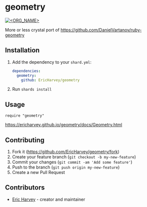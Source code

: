 # geometry

[![<ORG_NAME>](https://circleci.com/gh/EricHarvey/geometry.svg?style=svg)](https://app.circleci.com/github/EricHarvey/geometry/pipelines)

More or less crystal port of https://github.com/DanielVartanov/ruby-geometry

## Installation

1. Add the dependency to your `shard.yml`:

   ```yaml
   dependencies:
     geometry:
       github: EricHarvey/geometry
   ```

2. Run `shards install`

## Usage

```crystal
require "geometry"
```

https://ericharvey.github.io/geometry/docs/Geometry.html

## Contributing

1. Fork it (<https://github.com/EricHarvey/geometry/fork>)
2. Create your feature branch (`git checkout -b my-new-feature`)
3. Commit your changes (`git commit -am 'Add some feature'`)
4. Push to the branch (`git push origin my-new-feature`)
5. Create a new Pull Request

## Contributors

- [Eric Harvey](https://github.com/EricHarvey) - creator and maintainer
